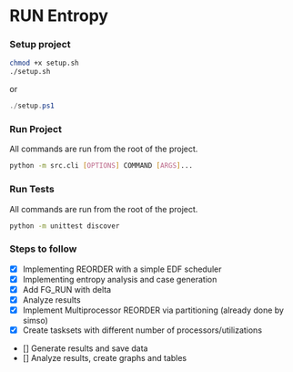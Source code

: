 # RUN Entropy

### Setup project

```bash
chmod +x setup.sh
./setup.sh
```

or

```powershell
./setup.ps1
```

### Run Project

All commands are run from the root of the project.
```bash
python -m src.cli [OPTIONS] COMMAND [ARGS]...
```

### Run Tests

All commands are run from the root of the project.
```bash
python -m unittest discover
```


### Steps to follow
- [x] Implementing REORDER with a simple EDF scheduler
- [x] Implementing entropy analysis and case generation
- [x] Add FG_RUN with delta
- [x] Analyze results
- [x] Implement Multiprocessor REORDER via partitioning (already done by simso)
- [x] Create tasksets with different number of processors/utilizations
- [] Generate results and save data
- [] Analyze results, create graphs and tables

